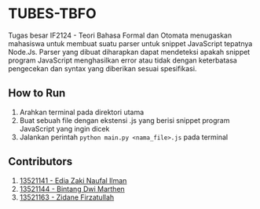 # TUBES-TBFO
Tugas besar IF2124 - Teori Bahasa Formal dan Otomata menugaskan mahasiswa untuk membuat suatu parser untuk snippet JavaScript tepatnya Node.Js. Parser yang dibuat diharapkan dapat mendeteksi apakah snippet program JavaScript menghasilkan error atau tidak dengan keterbatasa pengecekan dan syntax yang diberikan sesuai spesifikasi.

## How to Run
1. Arahkan terminal pada direktori utama
2. Buat sebuah file dengan ekstensi .js yang berisi snippet program JavaScript yang ingin dicek
3. Jalankan perintah `python main.py <nama_file>.js` pada terminal

## Contributors
1. [13521141 - Edia Zaki Naufal Ilman](https://github.com/Ezaaan)
2. [13521144 - Bintang Dwi Marthen](https://github.com/Marthenn)
3. [13521163 - Zidane Firzatullah](https://github.com/zidane-itb)